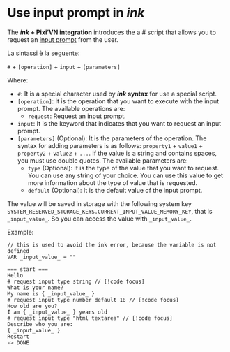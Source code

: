 # Use input prompt in _ink_

The **_ink_ + Pixi’VN integration** introduces the a # script that allows you to request an [input prompt](/start/input.md) from the user.

La sintassi è la seguente:

`#` + `[operation]` + `input` + `[parameters]`

Where:

- `#`: It is a special character used by **_ink_ syntax** for use a special script.
- `[operation]`: It is the operation that you want to execute with the input prompt. The available operations are:
  - `request`: Request an input prompt.
- `input`: It is the keyword that indicates that you want to request an input prompt.
- `[parameters]` (Optional): It is the parameters of the operation. The syntax for adding parameters is as follows: `property1` + `value1` + `property2` + `value2` + `...`. If the value is a string and contains spaces, you must use double quotes.
  The available parameters are:
  - `type` (Optional): It is the type of the value that you want to request. You can use any string of your choice. You can use this value to get more information about the type of value that is requested.
  - `default` (Optional): It is the default value of the input prompt.

The value will be saved in storage with the following system key `SYSTEM_RESERVED_STORAGE_KEYS.CURRENT_INPUT_VALUE_MEMORY_KEY`, that is `_input_value_`. So you can access the value with `_input_value_`.

Example:

```ink
// this is used to avoid the ink error, because the variable is not defined
VAR _input_value_ = ""

=== start ===
Hello
# request input type string // [!code focus]
What is your name?
My name is { _input_value_ }
# request input type number default 18 // [!code focus]
How old are you?
I am { _input_value_ } years old
# request input type "html textarea" // [!code focus]
Describe who you are:
{ _input_value_ }
Restart
-> DONE
```

<sandbox
template="fvg9l6"
entry="/src/ink/start.ink"
/>
